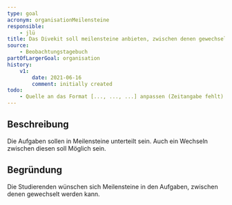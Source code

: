 ```yaml
---
type: goal
acronym: organisationMeilensteine
responsible:
    - jlü
title: Das Divekit soll meilensteine anbieten, zwischen denen gewechselt werden kann
source:
    - Beobachtungstagebuch
partOfLargerGoal: organisation
history:
    v1:
        date: 2021-06-16
        comment: initially created
todo: 
    - Quelle an das Format [..., ..., ...] anpassen (Zeitangabe fehlt)
---
```


## Beschreibung

Die Aufgaben sollen in Meilensteine unterteilt sein. Auch ein Wechseln zwischen diesen soll Möglich sein.

## Begründung

Die Studierenden wünschen sich Meilensteine in den Aufgaben, zwischen denen gewechselt werden kann. 
